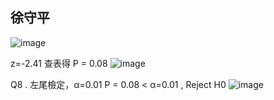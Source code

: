  ## 徐守平

![image](https://github.com/user-attachments/assets/926aac00-e639-4a93-8f0e-c1497a79630e)

z=-2.41 查表得 P = 0.08
![image](https://github.com/user-attachments/assets/220920cf-a8f8-4cf8-8485-7b9e842a3f88)


Q8 . 左尾檢定，α=0.01
P = 0.08 < α=0.01 , Reject H0
![image](https://github.com/user-attachments/assets/c9bf9f34-b7cf-4c51-aca1-82cce97dd777)

